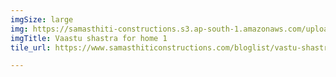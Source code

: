 ```yaml
---
imgSize: large
img: https://samasthiti-constructions.s3.ap-south-1.amazonaws.com/uploads/FRONT IMAGE.jpeg
imgTitle: Vaastu shastra for home 1
tile_url: https://www.samasthiticonstructions.com/bloglist/vastu-shastra-tips-for-home/

---
```

